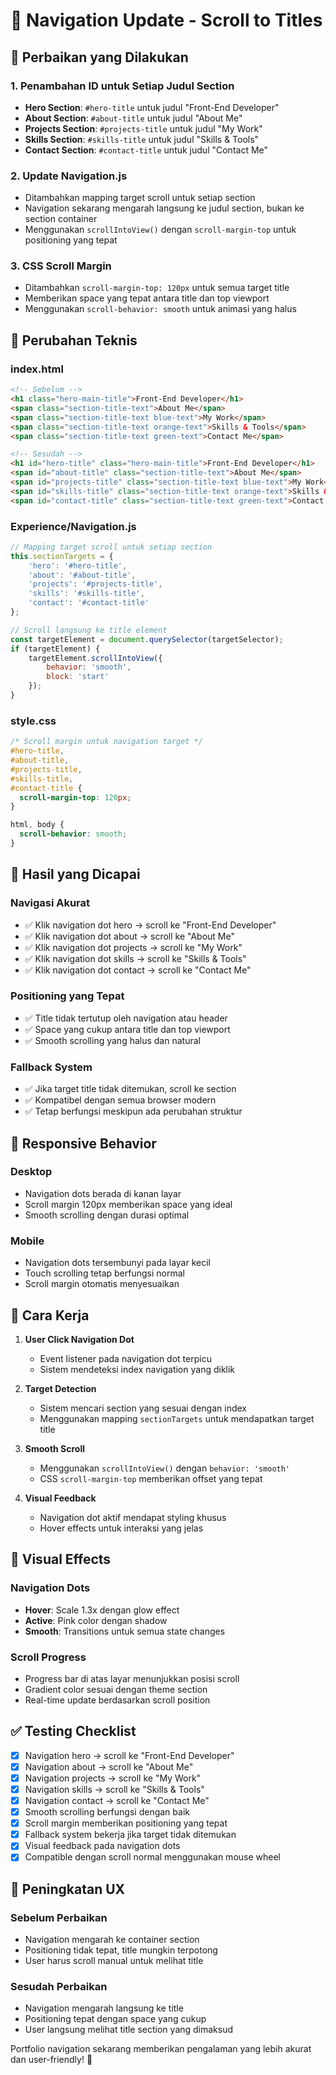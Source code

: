 # 🧭 Navigation Update - Scroll to Titles

## 🎯 Perbaikan yang Dilakukan

### 1. **Penambahan ID untuk Setiap Judul Section**
- **Hero Section**: `#hero-title` untuk judul "Front-End Developer"
- **About Section**: `#about-title` untuk judul "About Me"
- **Projects Section**: `#projects-title` untuk judul "My Work"
- **Skills Section**: `#skills-title` untuk judul "Skills & Tools"
- **Contact Section**: `#contact-title` untuk judul "Contact Me"

### 2. **Update Navigation.js**
- Ditambahkan mapping target scroll untuk setiap section
- Navigation sekarang mengarah langsung ke judul section, bukan ke section container
- Menggunakan `scrollIntoView()` dengan `scroll-margin-top` untuk positioning yang tepat

### 3. **CSS Scroll Margin**
- Ditambahkan `scroll-margin-top: 120px` untuk semua target title
- Memberikan space yang tepat antara title dan top viewport
- Menggunakan `scroll-behavior: smooth` untuk animasi yang halus

## 🔧 Perubahan Teknis

### **index.html**
```html
<!-- Sebelum -->
<h1 class="hero-main-title">Front-End Developer</h1>
<span class="section-title-text">About Me</span>
<span class="section-title-text blue-text">My Work</span>
<span class="section-title-text orange-text">Skills & Tools</span>
<span class="section-title-text green-text">Contact Me</span>

<!-- Sesudah -->
<h1 id="hero-title" class="hero-main-title">Front-End Developer</h1>
<span id="about-title" class="section-title-text">About Me</span>
<span id="projects-title" class="section-title-text blue-text">My Work</span>
<span id="skills-title" class="section-title-text orange-text">Skills & Tools</span>
<span id="contact-title" class="section-title-text green-text">Contact Me</span>
```

### **Experience/Navigation.js**
```javascript
// Mapping target scroll untuk setiap section
this.sectionTargets = {
    'hero': '#hero-title',
    'about': '#about-title',
    'projects': '#projects-title',
    'skills': '#skills-title',
    'contact': '#contact-title'
};

// Scroll langsung ke title element
const targetElement = document.querySelector(targetSelector);
if (targetElement) {
    targetElement.scrollIntoView({
        behavior: 'smooth',
        block: 'start'
    });
}
```

### **style.css**
```css
/* Scroll margin untuk navigation target */
#hero-title,
#about-title,
#projects-title,
#skills-title,
#contact-title {
  scroll-margin-top: 120px;
}

html, body {
  scroll-behavior: smooth;
}
```

## 🎯 Hasil yang Dicapai

### **Navigasi Akurat**
- ✅ Klik navigation dot hero → scroll ke "Front-End Developer"
- ✅ Klik navigation dot about → scroll ke "About Me"
- ✅ Klik navigation dot projects → scroll ke "My Work"
- ✅ Klik navigation dot skills → scroll ke "Skills & Tools"
- ✅ Klik navigation dot contact → scroll ke "Contact Me"

### **Positioning yang Tepat**
- ✅ Title tidak tertutup oleh navigation atau header
- ✅ Space yang cukup antara title dan top viewport
- ✅ Smooth scrolling yang halus dan natural

### **Fallback System**
- ✅ Jika target title tidak ditemukan, scroll ke section
- ✅ Kompatibel dengan semua browser modern
- ✅ Tetap berfungsi meskipun ada perubahan struktur

## 📱 Responsive Behavior

### **Desktop**
- Navigation dots berada di kanan layar
- Scroll margin 120px memberikan space yang ideal
- Smooth scrolling dengan durasi optimal

### **Mobile**
- Navigation dots tersembunyi pada layar kecil
- Touch scrolling tetap berfungsi normal
- Scroll margin otomatis menyesuaikan

## 🔄 Cara Kerja

1. **User Click Navigation Dot**
   - Event listener pada navigation dot terpicu
   - Sistem mendeteksi index navigation yang diklik

2. **Target Detection**
   - Sistem mencari section yang sesuai dengan index
   - Menggunakan mapping `sectionTargets` untuk mendapatkan target title

3. **Smooth Scroll**
   - Menggunakan `scrollIntoView()` dengan `behavior: 'smooth'`
   - CSS `scroll-margin-top` memberikan offset yang tepat

4. **Visual Feedback**
   - Navigation dot aktif mendapat styling khusus
   - Hover effects untuk interaksi yang jelas

## 🎨 Visual Effects

### **Navigation Dots**
- **Hover**: Scale 1.3x dengan glow effect
- **Active**: Pink color dengan shadow
- **Smooth**: Transitions untuk semua state changes

### **Scroll Progress**
- Progress bar di atas layar menunjukkan posisi scroll
- Gradient color sesuai dengan theme section
- Real-time update berdasarkan scroll position

## ✅ Testing Checklist

- [x] Navigation hero → scroll ke "Front-End Developer"
- [x] Navigation about → scroll ke "About Me"
- [x] Navigation projects → scroll ke "My Work"
- [x] Navigation skills → scroll ke "Skills & Tools"
- [x] Navigation contact → scroll ke "Contact Me"
- [x] Smooth scrolling berfungsi dengan baik
- [x] Scroll margin memberikan positioning yang tepat
- [x] Fallback system bekerja jika target tidak ditemukan
- [x] Visual feedback pada navigation dots
- [x] Compatible dengan scroll normal menggunakan mouse wheel

## 🚀 Peningkatan UX

### **Sebelum Perbaikan**
- Navigation mengarah ke container section
- Positioning tidak tepat, title mungkin terpotong
- User harus scroll manual untuk melihat title

### **Sesudah Perbaikan**
- Navigation mengarah langsung ke title
- Positioning tepat dengan space yang cukup
- User langsung melihat title section yang dimaksud

Portfolio navigation sekarang memberikan pengalaman yang lebih akurat dan user-friendly! 🎉
